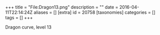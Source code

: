 +++
title = "File:Dragon13.png"
description = ""
date = 2016-04-11T22:14:24Z
aliases = []
[extra]
id = 20758
[taxonomies]
categories = []
tags = []
+++

Dragon curve, level 13
